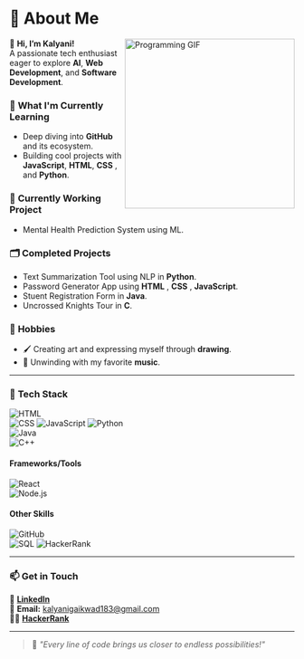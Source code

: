 # 🌟 About Me  

<img src="https://media.giphy.com/media/26tn33aiTi1jkl6H6/giphy.gif" align="right" width="300" alt="Programming GIF">


 
👋 **Hi, I’m Kalyani!**  
A passionate tech enthusiast eager to explore **AI**, **Web Development**, and **Software Development**.  

### 🌱 **What I'm Currently Learning**  
- Deep diving into **GitHub** and its ecosystem.  
- Building cool projects with **JavaScript**, **HTML**, **CSS** , and **Python**.

### 🚀 **Currently Working Project**
- Mental Health Prediction System using ML.

### 🗂️ **Completed Projects**
- Text Summarization Tool using NLP in **Python**.
- Password Generator App using **HTML** , **CSS** , **JavaScript**.
- Stuent Registration Form in **Java**.
- Uncrossed Knights Tour in **C**.

### 🎨 **Hobbies**  
- 🖌️ Creating art and expressing myself through **drawing**.  
- 🎵 Unwinding with my favorite **music**.  

---

### 🔧 **Tech Stack**    
![HTML](https://img.shields.io/badge/HTML5-E34F26?style=for-the-badge&logo=html5&logoColor=black)  
![CSS](https://img.shields.io/badge/CSS3-1572B6?style=for-the-badge&logo=css3&logoColor=black) 
![JavaScript](https://img.shields.io/badge/JavaScript-F7DF1E?style=for-the-badge&logo=javascript&logoColor=black)
![Python](https://img.shields.io/badge/Python-3776AB?style=for-the-badge&logo=python&logoColor=black)  
![Java](https://img.shields.io/badge/Java-007396?style=for-the-badge&logo=java&logoColor=white)  
![C++](https://img.shields.io/badge/C++-00599C?style=for-the-badge&logo=cplusplus&logoColor=black) 

#### Frameworks/Tools  
![React](https://img.shields.io/badge/React-61DAFB?style=for-the-badge&logo=react&logoColor=black)  
![Node.js](https://img.shields.io/badge/Node.js-339933?style=for-the-badge&logo=nodedotjs&logoColor=black)  

#### Other Skills  
![GitHub](https://img.shields.io/badge/GitHub-100000?style=for-the-badge&logo=github&logoColor=white)  
![SQL](https://img.shields.io/badge/SQL-4479A1?style=for-the-badge&logo=postgresql&logoColor=black)
![HackerRank](https://img.shields.io/badge/HackerRank-2EC866?style=for-the-badge&logo=hackerrank&logoColor=white)

---

### 📫 **Get in Touch**  
💼 [**LinkedIn**](https://www.linkedin.com/in/kalyani-gaikwad-4727a9265)  
📧 **Email:** kalyanigaikwad183@gmail.com  
👩‍💻 [**HackerRank**](https://www.hackerrank.com/profile/kalyanigaikwad13)

---

> 🌟 *"Every line of code brings us closer to endless possibilities!"*  
